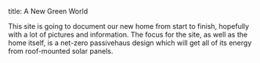 title: A New Green World

This site is going to document our new home from start to finish, hopefully with a lot of pictures and information. The focus for the site, as well as the home itself, is a net-zero passivehaus design which will get all of its energy from roof-mounted solar panels.

